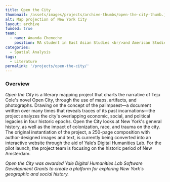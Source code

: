 ```yaml
---
title: Open the City
thumbnail: /assets/images/projects/archive-thumbs/open-the-city-thumb.jpg
alt: Map projection of New York City
layout: archive
funded: true
team:
  - name: Amanda Chemeche
    position: MA student in East Asian Studies <br/>and American Studies
categories:
  - Spatial Analysis
tags:
  - Literature
permalink: '/projects/open-the-city/'
---
```


### Overview

*Open the City* is a literary mapping project that charts the narrative of Teju Cole's novel Open City, through the use of maps, artifacts, and photographs. Drawing on the concept of the palimpsest—a document written over many times that reveals traces of its past incarnations—the project analyzes the city's overlapping economic, social, and political legacies in four historic epochs. Open the City looks at New York's general history, as well as the impact of colonization, race, and trauma on the city. The original instantiation of the project, a 250-page composition with author-designed images and text, is currently being converted into an interactive website through the aid of Yale’s Digital Humanities Lab. For the pilot launch, the project team is focusing on the historic period of New Amsterdam.

*Open the City was awarded Yale Digital Humanities Lab Software Development Grants to create a platform for exploring New York's geographic and social history.*